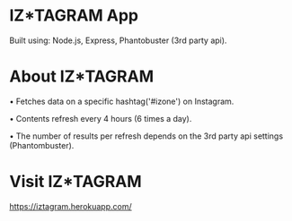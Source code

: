 # IZ\*TAGRAM App

Built using: Node.js, Express, Phantobuster (3rd party api).

# About IZ\*TAGRAM

• Fetches data on a specific hashtag('#izone') on Instagram.

• Contents refresh every 4 hours (6 times a day).

• The number of results per refresh depends on the 3rd party api settings (Phantombuster).

# Visit IZ\*TAGRAM

https://iztagram.herokuapp.com/
